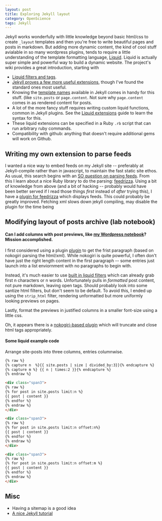 ```yaml
---
layout: post
title: Exploring Jekyll layout 
category: OpenScience
tags: Jekyll
---
```


Jekyll works wonderfully with little knowledge beyond basic html/css to create `_layout` templates and then you're free to write beautiful pages and posts in markdown.  But adding more dynamic content, the kind of cool stuff avialable in so many wordpress plugins, tends to require a little understanding of the template formatting language, [Liquid](https://github.com/Shopify/liquid).  Liquid is actually super simple and powerful way to build a dynamic website.  The project's wiki provides a great introduction, starting with

* [Liquid filters and tags](https://github.com/Shopify/liquid/wiki/Liquid-for-Designers). 
* [Jekyll proves a few more useful extensions](https://github.com/mojombo/jekyll/wiki/Liquid-Extensions), though I've found the standard ones most useful.   
* Knowing the [template names](https://github.com/mojombo/jekyll/wiki/Template-Data) available in Jekyll comes in handy for this stuff. (like `site.posts` or `page.content`.  Not sure why `page.content` comes in as rendered content for posts.
* A lot of the more fancy stuff requires writing custom liquid functions, common in Jekyll plugins.  See the [Liquid extensions](https://github.com/Shopify/liquid/wiki/Liquid-for-Programmers) guide to learn the syntax for this.  
* These liquid extensions can be specified in a Ruby `.rb` script that can run arbitrary ruby commands.
* Compatibility with github: anything that doesn't require additional gems will work on Github.  

## Writing my own extension to parse feeds

I wanted a nice way to embed feeds on my Jekyll site -- preferably at Jekyll-compile rather than in javascript, to maintain the fast static site ethos.  As usual, this search begins with an [SO question on parsing feeds](http://stackoverflow.com/questions/10726916/can-i-embed-an-atom-feed-in-html5-with-the-embed-tag/10727291#10727291).  From this I learn about a nice Ruby library to do the parsing: [feedrizza](https://github.com/pauldix/feedzirra). Using a bit of knowledge from above (and a bit of hacking -- probably would have been better served if I read those things _first_ instead of _after_ trying this), I have a [plugin for feedrizza](https://github.com/cboettig/labnotebook/blob/master/_plugins/feedzirra/feedzirra.rb) which displays feeds. This could probably be greatly improved. Fetching xml slows down jekyll compiling, may disable the plugin for the time being

## Modifying layout of posts archive (lab notebook)

#### Can I add columns with post previews, like [my Wordpress notebook](http://carlboettiger.info/research/lab-notebook)? Mission accomplished. 

I first considered using a plugin [plugin](https://github.com/sebcioz/jekyll-only_first_p) to get the frist paragraph (based on nokogiri parsing the html/xml).  While nokogiri is quite powerful, I often don't have just the right length content in the first paragraph -- some entries just launch into a list enviornment with no paragraphs to begin with. 

Instead, it's much easier to use [built in liquid filters](https://github.com/Shopify/liquid/wiki/Liquid-for-Designers) which can already grab first n characters or n words.  Unfortunately pulls in _formatted_ post content, not pure markdown, leaving open tags.  Should probably look into some santize html filters, but don't seem to be default. To avoid this, I ended up using the `strip_html` filter, rendering unformatted but more uniformly looking previews on pages.   

Lastly, format the previews in justified columns in a smaller font-size using a little css. 

Oh, it appears there is a [nokogiri-based plugin](https://github.com/MattHall/truncatehtml) which will truncate and close html tags appropriately.

#### Some liquid example code

Arrange site-posts into three columns, entries columnwise. 


```html
{% raw %}
{% capture n  %}{{ site.posts | size | divided_by:3}}{% endcapture %}
{% capture m %} {{ n | times:2 }}{% endcapture %}
{% endraw %}

<div class="span3">
{% raw %}
{% for post in site.posts limit:n %}
{{ post | content }}
{% endfor %}
{% endraw %}
</div>

<div class="span3">
{% raw %}
{% for post in site.posts limit:n offset:n%}
{{ post | content }}
{% endfor %}
{% endraw %}
</div>

<div class="span3">
{% raw %}
{% for post in site.posts limit:n offset:m %}
{{ post | content }}
{% endfor %}
{% endraw %}
</div>
```


## Misc

* Having a sitemap is a good idea
* [A nice Jekyll tutorial](http://vitobotta.com/how-to-migrate-from-wordpress-to-jekyll/)
